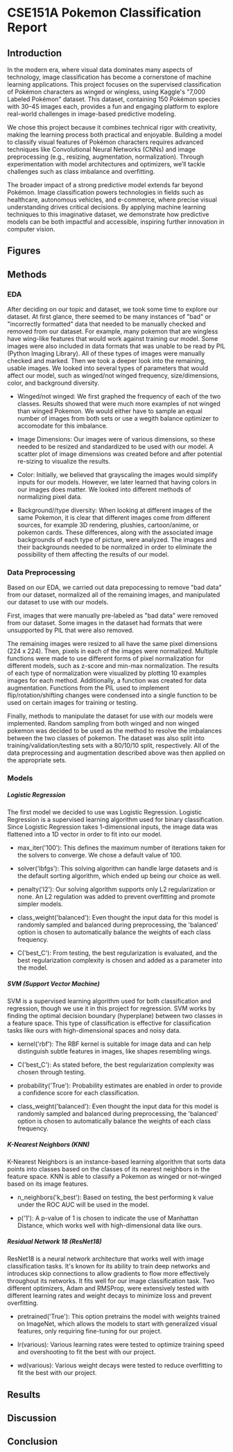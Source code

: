 # CSE151A Pokemon Classification Report

## Introduction

In the modern era, where visual data dominates many aspects of technology, image classification has become a cornerstone of machine learning applications. This project focuses on the supervised classification of Pokémon characters as winged or wingless, using Kaggle's "7,000 Labeled Pokémon" dataset. This dataset, containing 150 Pokémon species with 30–45 images each, provides a fun and engaging platform to explore real-world challenges in image-based predictive modeling.

We chose this project because it combines technical rigor with creativity, making the learning process both practical and enjoyable. Building a model to classify visual features of Pokémon characters requires advanced techniques like Convolutional Neural Networks (CNNs) and image preprocessing (e.g., resizing, augmentation, normalization). Through experimentation with model architectures and optimizers, we’ll tackle challenges such as class imbalance and overfitting.

The broader impact of a strong predictive model extends far beyond Pokémon. Image classification powers technologies in fields such as healthcare, autonomous vehicles, and e-commerce, where precise visual understanding drives critical decisions. By applying machine learning techniques to this imaginative dataset, we demonstrate how predictive models can be both impactful and accessible, inspiring further innovation in computer vision.

## Figures

## Methods

### EDA

After deciding on our topic and dataset, we took some time to explore our dataset. At first glance, there seemed to be many instances of "bad" or "incorrectly formatted" data that needed to be manually checked and removed from our dataset. For example, many pokemon that are wingless have wing-like features that would work against training our model. Some images were also included in data formats that was unable to be read by PIL (Python Imaging Library). All of these types of images were manually checked and marked. Then we took a deeper look into the remaining, usable images. We looked into several types of parameters that would affect our model, such as winged/not winged frequency, size/dimensions, color, and background diversity.

- Winged/not winged: We first graphed the frequency of each of the two classes. Results showed that were much more examples of not winged than winged Pokemon. We would either have to sample an equal number of images from both sets or use a wegith balance optimizer to accomodate for this imbalance.

- Image Dimensions: Our images were of various dimensions, so these needed to be resized and standardized to be used with our model. A scatter plot of image dimensions was created before and after potential re-sizing to visualize the results.

- Color: Initially, we believed that grayscaling the images would simplify inputs for our models. However, we later learned that having colors in our images does matter. We looked into different methods of normalizing pixel data.

- Background//type diversity: When looking at different images of the same Pokemon, it is clear that different images come from different sources, for example 3D rendering, plushies, cartoon/anime, or pokemon cards. These differences, along with the associated image backgrounds of each type of picture, were analyzed. The images and their backgrounds needed to be normalized in order to eliminate the possibility of them affecting the results of our model.

### Data Preprocessing

Based on our EDA, we carried out data prepocessing to remove "bad data" from our dataset, normalized all of the remaining images, and manipulated our dataset to use with our models.

First, images that were manually pre-labeled as "bad data" were removed from our dataset. Some images in the dataset had formats that were unsupported by PIL that were also removed.

The remaining images were resized to all have the same pixel dimensions (224 x 224). Then, pixels in each of the images were normalized. Multiple functions were made to use different forms of pixel normalization for different models, such as z-score and min-max normalization. The results of each type of normalization were visualized by plotting 10 examples images for each method. Additionally, a function was created for data augmentation. Functions from the PIL used to implement flip/rotation/shifting changes were condensed into a single function to be used on certain images for training or testing.

Finally, methods to manipulate the dataset for use with our models were implemented. Random sampling from both winged and non winged pokemon was decided to be used as the method to resolve the imbalances between the two classes of pokemon. The dataset was also split into training/validation/testing sets with a 80/10/10 split, respectively. All of the data preprocessing and augmentation described above was then applied on the appropriate sets.

### Models

##### Logistic Regression

The first model we decided to use was Logistic Regression. Logistic Regression is a supervised learning algorithm used for binary classification. Since Logistic Regression takes 1-dimensional inputs, the image data was flattened into a 1D vector in order to fit into our model.

- max_iter('100'): This defines the maximum number of iterations taken for the solvers to converge. We chose a default value of 100.

- solver('lbfgs'): This solving algorithm can handle large datasets and is the default sorting algorithm, which ended up being our choice as well. 

- penalty('l2'): Our solving algorithm supports only L2 regularization or none. An L2 regulation was added to prevent overfitting and promote simpler models.


- class_weight('balanced'): Even thought the input data for this model is randomly sampled and balanced during preprocessing, the 'balanced' option is chosen to automatically balance the weights of each class frequency.

- C('best_C'): From testing, the best regularization is evaluated, and the best regularization complexity is chosen and added as a parameter into the model. 

##### SVM (Support Vector Machine)

SVM is a supervised learning algorithm used for both classification and regression, though we use it in this project for regression. SVM works by finding the optimal decision boundary (hyperplane) between two classes in a feature space. This type of classification is effective for classification tasks like ours with high-dimensional spaces and noisy data.

- kernel('rbf'): The RBF kernel is suitable for image data and can help distinguish subtle features in images, like shapes resembling wings.

- C('best_C'): As stated before, the best regularization complexity was chosen through testing.

- probability('True'): Probability estimates are enabled in order to provide a confidence score for each classification.

- class_weight('balanced'): Even thought the input data for this model is randomly sampled and balanced during preprocessing, the 'balanced' option is chosen to automatically balance the weights of each class frequency.

##### K-Nearest Neighbors (KNN)

K-Nearest Neighbors is an instance-based learning algorithm that sorts data points into classes based on the classes of its nearest neighbors in the feature space. KNN is able to classify a Pokemon as winged or not-winged based on its image features.

- n_neighbors('k_best'): Based on testing, the best performing k value under the ROC AUC will be used in the model.

- p('1'): A p-value of 1 is chosen to indicate the use of Manhattan Distance, which works well with high-dimensional data like ours.

<!--##### Naive Bayes Regression-->

<!--##### Convolutional Neural Network (CNN)-->

##### Residual Network 18 (ResNet18)

ResNet18 is a neural network architecture that works well with image classification tasks. It's known for its ability to train deep networks and introduces skip connections to allow gradients to flow more effectively throughout its networks. It fits well for our image classification task. Two different optimizers, Adam and RMSProp, were extensively tested with different learning rates and weight decays to minimize loss and prevent overfitting.

- pretrained('True'): This option pretrains the model with weights trained on ImageNet, which allows the models to start with generalized visual features, only requiring fine-tuning for our project.

- lr(various): Various learning rates were tested to optimize training speed and overshooting to fit the best with our project.

- wd(various): Various weight decays were tested to reduce overfitting to fit the best with our project.

## Results

## Discussion

## Conclusion